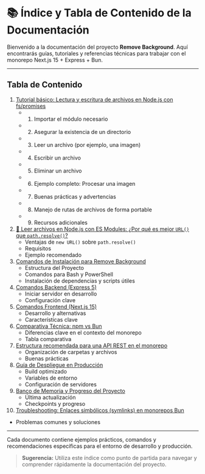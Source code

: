 # 📚 Índice y Tabla de Contenido de la Documentación

Bienvenido a la documentación del proyecto **Remove Background**. Aquí encontrarás guías, tutoriales y referencias técnicas para trabajar con el monorepo Next.js 15 + Express + Bun.

---

## Tabla de Contenido

1. [Tutorial básico: Lectura y escritura de archivos en Node.js con fs/promises](./tutorial-lectura-escritura-archivos.md)
   - 1. Importar el módulo necesario
   - 2. Asegurar la existencia de un directorio
   - 3. Leer un archivo (por ejemplo, una imagen)
   - 4. Escribir un archivo
   - 5. Eliminar un archivo
   - 6. Ejemplo completo: Procesar una imagen
   - 7. Buenas prácticas y advertencias
   - 8. Manejo de rutas de archivos de forma portable
   - 9. Recursos adicionales
2. [📜 Leer archivos en Node.js con ES Modules: ¿Por qué es mejor `URL()` que `path.resolve()`?](./abosolute-paths.md)
   - Ventajas de `new URL()` sobre `path.resolve()`
   - Requisitos
   - Ejemplo recomendado
3. [Comandos de Instalación para Remove Background](./comandos-instalacion.md)
   - Estructura del Proyecto
   - Comandos para Bash y PowerShell
   - Instalación de dependencias y scripts útiles
4. [Comandos Backend (Express 5)](./comandos-backend.md)
   - Iniciar servidor en desarrollo
   - Configuración clave
5. [Comandos Frontend (Next.js 15)](./comandos-frontend.md)
   - Desarrollo y alternativas
   - Características clave
6. [Comparativa Técnica: npm vs Bun](./comparativa-npm-bun.md)
   - Diferencias clave en el contexto del monorepo
   - Tabla comparativa
7. [Estructura recomendada para una API REST en el monorepo](./estructura-api-rest.md)
   - Organización de carpetas y archivos
   - Buenas prácticas
8. [Guía de Despliegue en Producción](./guia-produccion.md)
   - Build optimizado
   - Variables de entorno
   - Configuración de servidores
9. [Banco de Memoria y Progreso del Proyecto](./memory-bank.md)
   - Última actualización
   - Checkpoints y progreso
10. [Troubleshooting: Enlaces simbólicos (symlinks) en monorepos Bun](./troubleshooting.md)
   - Problemas comunes y soluciones

---

Cada documento contiene ejemplos prácticos, comandos y recomendaciones específicas para el entorno de desarrollo y producción.

> **Sugerencia:** Utiliza este índice como punto de partida para navegar y comprender rápidamente la documentación del proyecto.